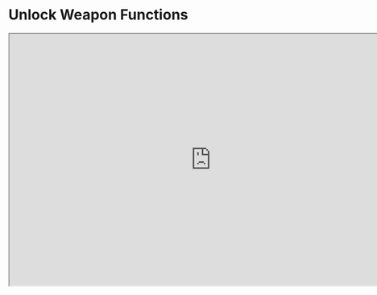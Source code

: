 # Unlock Weapon Functions

<p><iframe title="YouTube video player" src="https://www.youtube.com/embed/xAQ76amUQG0?si=ASZVbeG5nVPL5ROe" width="800" height="500" allowfullscreen="allowfullscreen" allow="accelerometer; autoplay; clipboard-write; encrypted-media; gyroscope; picture-in-picture; web-share"></iframe></p>